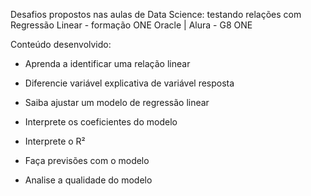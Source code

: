 Desafios propostos nas aulas de Data Science: testando relações com Regressão Linear - formação ONE Oracle | Alura - G8 ONE


Conteúdo desenvolvido:

* Aprenda a identificar uma relação linear

* Diferencie variável explicativa de variável resposta

* Saiba ajustar um modelo de regressão linear

* Interprete os coeficientes do modelo

* Interprete o R²

* Faça previsões com o modelo

* Analise a qualidade do modelo

